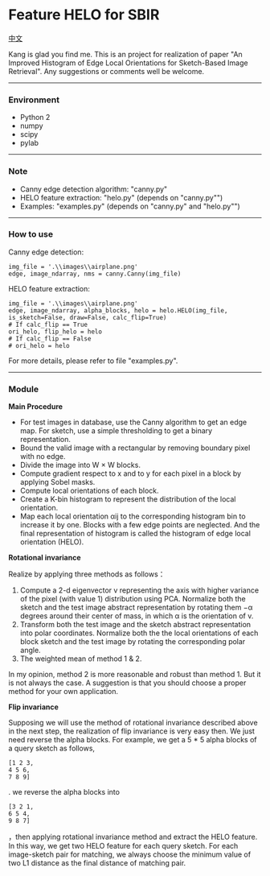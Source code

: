 # Feature HELO for SBIR

[中文](https://github.com/KangCai/An-Improved-Histogram-of-Edge-Local-Orientations-for-Sketch-Based-Image-Retrieval/blob/master/README_zh_CN.md)

Kang is glad you find me. This is an project for realization of paper "An Improved Histogram of Edge Local 
Orientations for Sketch-Based Image Retrieval". Any suggestions or comments well be welcome.

---

### Environment

* Python 2
* numpy
* scipy
* pylab

---

### Note

* Canny edge detection algorithm: "canny.py"
* HELO feature extraction: "helo.py" (depends on "canny.py"")
* Examples: "examples.py" (depends on "canny.py" and "helo.py"")

---

### How to use

Canny edge detection:

```buildoutcfg
img_file = '.\\images\\airplane.png'
edge, image_ndarray, nms = canny.Canny(img_file)
```

HELO feature extraction:

```buildoutcfg
img_file = '.\\images\\airplane.png'
edge, image_ndarray, alpha_blocks, helo = helo.HELO(img_file, is_sketch=False, draw=False, calc_flip=True)
# If calc_flip == True
ori_helo, flip_helo = helo
# If calc_flip == False
# ori_helo = helo
```

For more details, please refer to file "examples.py".

---

### Module

**Main Procedure**

* For test images in database, use the Canny algorithm to get an edge map. For sketch, use a simple thresholding to get a binary representation.
* Bound the valid image with a rectangular by removing boundary pixel with no edge.
* Divide the image into W × W blocks.
* Compute gradient respect to x and to y for each pixel in a block by applying Sobel masks.
* Compute local orientations of each block.
* Create a K-bin histogram to represent the distribution of the local orientation.
* Map each local orientation αij to the corresponding histogram bin to
increase it by one. Blocks with a few edge points are neglected. And the final representation of histogram is called the histogram of edge local orientation (HELO).

**Rotational invariance**

Realize by applying three methods as follows：

1. Compute a 2-d eigenvector v representing the axis
with higher variance of the pixel (with value 1) distribution using PCA. Normalize both the sketch and the test image abstract representation by rotating them −α degrees around their center of mass, in which α is the orientation of v.
2. Transform both the test image and the sketch abstract representation into polar coordinates. Normalize both the the local orientations of each block sketch and the test image by rotating the corresponding polar angle.
3. The weighted mean of method 1 & 2.

In my opinion, method 2 is more reasonable and robust than method 1. But it is not always the case. A suggestion is that you should choose a proper method for your own application.

**Flip invariance**

Supposing we will use the method of rotational invariance described above in the next step, the realization of flip invariance is very easy then. We just need reverse the alpha blocks. For example, we get a 5 * 5 alpha blocks of a query sketch as follows,

```buildoutcfg
[1 2 3,
4 5 6,
7 8 9]
```

. we reverse the alpha blocks into

```buildoutcfg
[3 2 1,
6 5 4,
9 8 7]
```

，then applying rotational invariance method and extract the HELO feature. In this way, we get two HELO feature for each query sketch. For each image-sketch pair for matching, we always choose the minimum value of two L1 distance as the final distance of matching pair.
